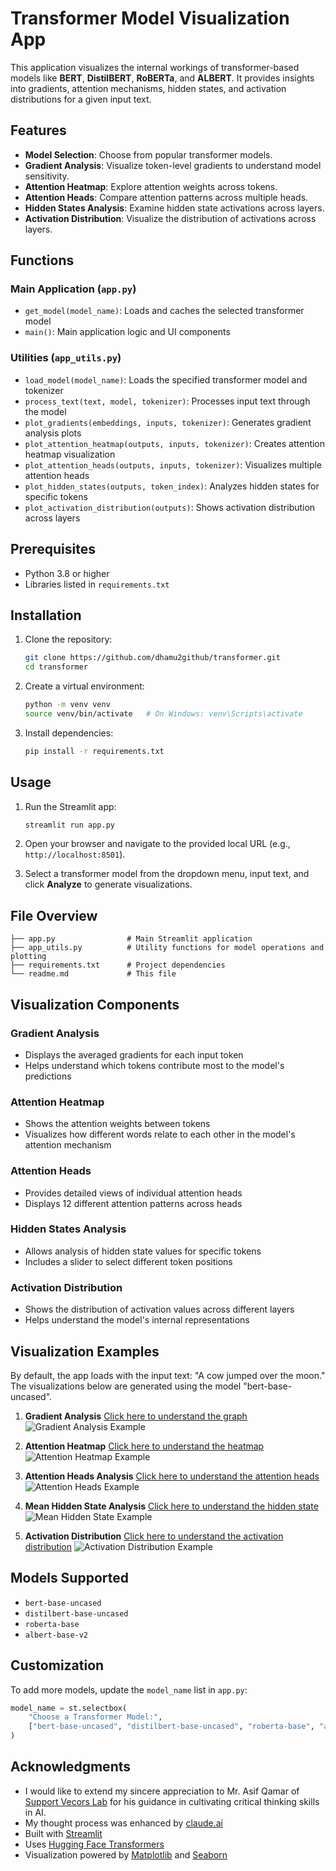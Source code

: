 # Transformer Model Visualization App

This application visualizes the internal workings of transformer-based models like **BERT**, **DistilBERT**, **RoBERTa**, and **ALBERT**. It provides insights into gradients, attention mechanisms, hidden states, and activation distributions for a given input text.

## Features
- **Model Selection**: Choose from popular transformer models.
- **Gradient Analysis**: Visualize token-level gradients to understand model sensitivity.
- **Attention Heatmap**: Explore attention weights across tokens.
- **Attention Heads**: Compare attention patterns across multiple heads.
- **Hidden States Analysis**: Examine hidden state activations across layers.
- **Activation Distribution**: Visualize the distribution of activations across layers.

## Functions

### Main Application (`app.py`)
- `get_model(model_name)`: Loads and caches the selected transformer model
- `main()`: Main application logic and UI components

### Utilities (`app_utils.py`)
- `load_model(model_name)`: Loads the specified transformer model and tokenizer
- `process_text(text, model, tokenizer)`: Processes input text through the model
- `plot_gradients(embeddings, inputs, tokenizer)`: Generates gradient analysis plots
- `plot_attention_heatmap(outputs, inputs, tokenizer)`: Creates attention heatmap visualization
- `plot_attention_heads(outputs, inputs, tokenizer)`: Visualizes multiple attention heads
- `plot_hidden_states(outputs, token_index)`: Analyzes hidden states for specific tokens
- `plot_activation_distribution(outputs)`: Shows activation distribution across layers

## Prerequisites
- Python 3.8 or higher
- Libraries listed in `requirements.txt`

## Installation

1. Clone the repository:
    ```bash
    git clone https://github.com/dhamu2github/transformer.git
    cd transformer
    ```

2. Create a virtual environment:
    ```bash
    python -m venv venv
    source venv/bin/activate   # On Windows: venv\Scripts\activate
    ```

3. Install dependencies:
    ```bash
    pip install -r requirements.txt
    ```

## Usage

1. Run the Streamlit app:
    ```bash
    streamlit run app.py
    ```

2. Open your browser and navigate to the provided local URL (e.g., `http://localhost:8501`).

3. Select a transformer model from the dropdown menu, input text, and click **Analyze** to generate visualizations.

## File Overview
```
├── app.py                # Main Streamlit application
├── app_utils.py          # Utility functions for model operations and plotting
├── requirements.txt      # Project dependencies
└── readme.md             # This file
```

## Visualization Components

### Gradient Analysis
- Displays the averaged gradients for each input token
- Helps understand which tokens contribute most to the model's predictions

### Attention Heatmap
- Shows the attention weights between tokens
- Visualizes how different words relate to each other in the model's attention mechanism

### Attention Heads
- Provides detailed views of individual attention heads
- Displays 12 different attention patterns across heads

### Hidden States Analysis
- Allows analysis of hidden state values for specific tokens
- Includes a slider to select different token positions

### Activation Distribution
- Shows the distribution of activation values across different layers
- Helps understand the model's internal representations

## Visualization Examples
By default, the app loads with the input text: "A cow jumped over the moon." The visualizations below are generated using the model "bert-base-uncased".

1. **Gradient Analysis** [Click here to understand the graph](https://docs.google.com/document/d/1WRKv4-ptH4km6GeuzTcl4xNya374hFOyqfSg32jw1P4/edit?tab=t.0#heading=h.jpk29mb4p1ia)
   ![Gradient Analysis Example](./images/gradient_analysis.png)

2. **Attention Heatmap** [Click here to understand the heatmap](https://docs.google.com/document/d/1F2BpcgN6SaX-4ubiXgnZBwJi6gySDsFfm8kSyKTuRzs/edit?tab=t.0#heading=h.3lsu0j1dvuzq)
   ![Attention Heatmap Example](./images/attention_heatmap.png)

3. **Attention Heads Analysis** [Click here to understand the attention heads](https://docs.google.com/document/d/1TIPY61Qgy5HOHSQTVf6y1ot6HlkKEf6PISxHA1LXndQ/edit?tab=t.0#heading=h.fnfy7hkbjx96)
   ![Attention Heads Example](./images/attention_heads.png)

4. **Mean Hidden State Analysis** [Click here to understand the hidden state](https://docs.google.com/document/d/1508lW6B0mRA8tMYeRRYz78yQr4T9vmplRi-YZqXMC7g/edit?tab=t.0#heading=h.amos3lakh255)
   ![Mean Hidden State Example](./images/mean_hidden_state.png)

5. **Activation Distribution** [Click here to understand the activation distribution](https://docs.google.com/document/d/15equQqDm5FBNSagDnm2tMaP9JAQppvkgmEX1VZuLpSA/edit?tab=t.0#heading=h.i43zrfbupu72)
   ![Activation Distribution Example](./images/activation_distribution.png)

## Models Supported
- `bert-base-uncased`
- `distilbert-base-uncased`
- `roberta-base`
- `albert-base-v2`

## Customization
To add more models, update the `model_name` list in `app.py`:
```python
model_name = st.selectbox(
    "Choose a Transformer Model:",
    ["bert-base-uncased", "distilbert-base-uncased", "roberta-base", "albert-base-v2", "your-custom-model"]
)
  ```

## Acknowledgments
- I would like to extend my sincere appreciation to Mr. Asif Qamar of [Support Vecors Lab](https://supportvectors.io/) for his guidance in cultivating critical thinking skills in AI.
- My thought process was enhanced by [claude.ai](https://claude.ai/)
- Built with [Streamlit](https://streamlit.io/)
- Uses [Hugging Face Transformers](https://huggingface.co/transformers/)
- Visualization powered by [Matplotlib](https://matplotlib.org/) and [Seaborn](https://seaborn.pydata.org/)
